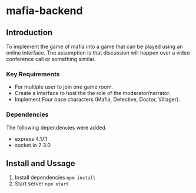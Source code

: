 # mafia-backend

## Introduction

To implement the game of mafia into a game that can be played using an online interface. The assumption is that discussion will happen over a video conference call or something similar.

### Key Requirements

* For multiple user to join one game room.
* Create a interface to host the the role of the moderator/narrator.
* Implement Four base characters (Mafia, Detective, Doctor, Villager).

### Dependencies

The following dependencies were added.

* express 4.17.1
* socket.io 2.3.0

## Install and Ussage

1. Install dependencies
  `npm install`
2. Start server
  `npm start`
  
